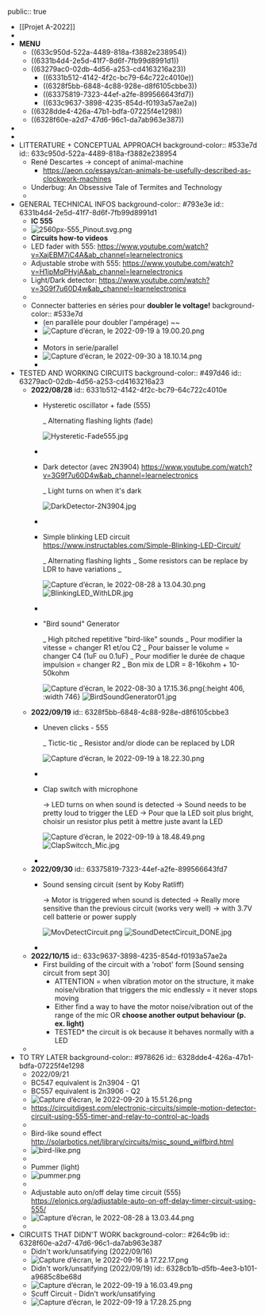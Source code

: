 public:: true

- [[Projet A-2022]]
-
- __MENU__
	- ((633c950d-522a-4489-818a-f3882e238954))
	- ((6331b4d4-2e5d-41f7-8d6f-7fb99d8991d1))
	- ((63279ac0-02db-4d56-a253-cd4163216a23))
		- ((6331b512-4142-4f2c-bc79-64c722c4010e))
		- ((6328f5bb-6848-4c88-928e-d8f6105cbbe3))
		- ((63375819-7323-44ef-a2fe-899566643fd7))
		- ((633c9637-3898-4235-854d-f0193a57ae2a))
	- ((6328dde4-426a-47b1-bdfa-07225f4e1298))
	- ((6328f60e-a2d7-47d6-96c1-da7ab963e387))
-
-
- LITTERATURE + CONCEPTUAL APPROACH
  background-color:: #533e7d
  id:: 633c950d-522a-4489-818a-f3882e238954
	- René Descartes -> concept of animal-machine
		- https://aeon.co/essays/can-animals-be-usefully-described-as-clockwork-machines
	- Underbug: An Obsessive Tale of Termites and Technology
	-
- GENERAL TECHNICAL INFOS
  background-color:: #793e3e
  id:: 6331b4d4-2e5d-41f7-8d6f-7fb99d8991d1
	- __IC 555__
	- ![2560px-555_Pinout.svg.png](../assets/2560px-555_Pinout.svg_1661386060127_0.png)
	- __Circuits how-to videos__
	- LED fader with 555: https://www.youtube.com/watch?v=XajEBM7iC4A&ab_channel=learnelectronics
	- Adjustable strobe with 555: https://www.youtube.com/watch?v=H1jpMqPHyjA&ab_channel=learnelectronics
	- Light/Dark detector: https://www.youtube.com/watch?v=3G9f7u60D4w&ab_channel=learnelectronics
	-
	- Connecter batteries en séries pour __doubler le voltage!__
	  background-color:: #533e7d
		- (en parallèle pour doubler l'ampérage) ~~
		- ![Capture d’écran, le 2022-09-19 à 19.00.20.png](../assets/Capture_d’écran,_le_2022-09-19_à_19.00.20_1663628438385_0.png)
		-
		- Motors in serie/parallel
		- ![Capture d’écran, le 2022-09-30 à 18.10.14.png](../assets/Capture_d’écran,_le_2022-09-30_à_18.10.14_1664656938748_0.png)
		-
- TESTED AND WORKING CIRCUITS
  background-color:: #497d46
  id:: 63279ac0-02db-4d56-a253-cd4163216a23
	- __2022/08/28__
	  id:: 6331b512-4142-4f2c-bc79-64c722c4010e
		- Hysteretic oscillator + fade (555)
		  
		  _ Alternating flashing lights (fade)
		  
		  ![Hysteretic-Fade555.jpg](../assets/Hysteretic-Fade555_1661704689677_0.jpg)
		-
		- Dark detector (avec 2N3904) https://www.youtube.com/watch?v=3G9f7u60D4w&ab_channel=learnelectronics
		  
		  _ Light turns on when it's dark
		  
		  ![DarkDetector-2N3904.jpg](../assets/DarkDetector-2N3904_1661704721842_0.jpg)
		-
		- Simple blinking LED circuit https://www.instructables.com/Simple-Blinking-LED-Circuit/
		  
		  _ Alternating flashing lights
		  _ Some resistors can be replace by LDR to have variations
		  _ 
		  
		  ![Capture d’écran, le 2022-08-28 à 13.04.30.png](../assets/Capture_d’écran,_le_2022-08-28_à_13.04.30_1661706615467_0.png)
		  ![BlinkingLED_WithLDR.jpg](../assets/BlinkingLED_WithLDR_1663622597230_0.jpg)
		-
		- "Bird sound" Generator
		  
		  _ High pitched repetitive "bird-like" sounds
		  _ Pour modifier la vitesse = changer R1 et/ou C2
		  _ Pour baisser le volume = changer C4 (1uF ou 0.1uF)
		  _ Pour modifier le durée de chaque impulsion = changer R2
		  _ Bon mix de LDR = 8-16kohm + 10-50kohm
		  
		  ![Capture d’écran, le 2022-08-30 à 17.15.36.png](../assets/Capture_d’écran,_le_2022-08-30_à_17.15.36_1661894147266_0.png){:height 406, :width 746}
		  ![BirdSoundGenerator01.jpg](../assets/BirdSoundGenerator01_1663622562740_0.jpg)
	- __2022/09/19__
	  id:: 6328f5bb-6848-4c88-928e-d8f6105cbbe3
		- Uneven clicks - 555
		  
		  _ Tictic-tic
		  _ Resistor and/or diode can be replaced by LDR
		  
		  ![Capture d’écran, le 2022-09-19 à 18.22.30.png](../assets/Capture_d’écran,_le_2022-09-19_à_18.22.30_1663626163963_0.png)
		-
		- Clap switch with microphone
		  
		  -> LED turns on when sound is detected
		  -> Sound needs to be pretty loud to trigger the LED
		  -> Pour que la LED soit plus bright, choisir un resistor plus petit à mettre juste avant la LED
		  
		  ![Capture d’écran, le 2022-09-19 à 18.48.49.png](../assets/Capture_d’écran,_le_2022-09-19_à_18.48.49_1663627760729_0.png)
		  ![ClapSwitcch_Mic.jpg](../assets/ClapSwitcch_Mic_1663969559342_0.jpg)
		-
	- __2022/09/30__
	  id:: 63375819-7323-44ef-a2fe-899566643fd7
		- Sound sensing circuit (sent by Koby Ratliff)
		  
		  -> Motor is triggered when sound is detected
		  -> Really more sensitive than the previous circuit (works very well)
		  -> with 3.7V cell batterie or power supply
		  
		  ![MovDetectCircuit.png](../assets/MovDetectCircuit_1664571331786_0.png)
		  ![SoundDetectCircuit_DONE.jpg](../assets/SoundDetectCircuit_DONE_1664574804746_0.jpg)
		-
	- __2022/10/15__
	  id:: 633c9637-3898-4235-854d-f0193a57ae2a
		- First building of the circuit with a 'robot' form [Sound sensing circuit from sept 30]
			- ATTENTION = when vibration motor on the structure, it make noise/vibration that triggers the mic endlessly = it never stops moving
			- Either find a way to have the motor noise/vibration out of the range of the mic OR __choose another output behaviour (p. ex. light)__
			- TESTED* the circuit is ok because it behaves normally with a LED
	-
- TO TRY LATER
  background-color:: #978626
  id:: 6328dde4-426a-47b1-bdfa-07225f4e1298
	- 2022/09/21
	- BC547 equivalent is 2n3904 - Q1
	- BC557 equivalent is 2n3906 - Q2
	- ![Capture d’écran, le 2022-09-20 à 15.51.26.png](../assets/Capture_d’écran,_le_2022-09-20_à_15.51.26_1663703504654_0.png)
	- https://circuitdigest.com/electronic-circuits/simple-motion-detector-circuit-using-555-timer-and-relay-to-control-ac-loads
	-
	- Bird-like sound effect http://solarbotics.net/library/circuits/misc_sound_wilfbird.html
	- ![bird-like.png](../assets/bird-like_1661705347629_0.png)
	-
	- Pummer (light)
	- ![pummer.png](../assets/pummer_1661705413008_0.png)
	-
	- Adjustable auto on/off delay time circuit (555) https://elonics.org/adjustable-auto-on-off-delay-timer-circuit-using-555/
	- ![Capture d’écran, le 2022-08-28 à 13.03.44.png](../assets/Capture_d’écran,_le_2022-08-28_à_13.03.44_1661706247273_0.png)
	-
- CIRCUITS THAT DIDN'T WORK
  background-color:: #264c9b
  id:: 6328f60e-a2d7-47d6-96c1-da7ab963e387
	- Didn't work/unsatifying (2022/09/16)
	- ![Capture d’écran, le 2022-09-16 à 17.22.17.png](../assets/Capture_d’écran,_le_2022-09-16_à_17.22.17_1663363349998_0.png)
	- Didn't work/unsatifying (2022/09/19)
	  id:: 6328cb1b-d5fb-4ee3-b101-a9685c8be68d
	- ![Capture d’écran, le 2022-09-19 à 16.03.49.png](../assets/Capture_d’écran,_le_2022-09-19_à_16.03.49_1663617840017_0.png)
	- Scuff Circuit - Didn't work/unsatifying
	- ![Capture d’écran, le 2022-09-19 à 17.28.25.png](../assets/Capture_d’écran,_le_2022-09-19_à_17.28.25_1663622915585_0.png)